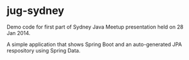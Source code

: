 jug-sydney
==========

Demo code for first part of Sydney Java Meetup presentation held on 28 Jan 2014.

A simple application that shows Spring Boot and an auto-generated JPA respository
using Spring Data.
